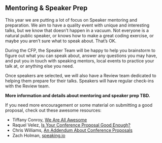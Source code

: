 ## Mentoring & Speaker Prep

This year we are putting a lot of focus on Speaker mentoring and preparation. We aim to have a quality event with unique and interesting talks, but we know that doesn’t happen in a vacuum. Not everyone is a natural public speaker, or knows how to make a great coding exercise, or maybe you aren’t sure what to speak about. That’s OK.

During the CFP, the Speaker Team will be happy to help you brainstorm to figure out what you can speak about, answer any questions you may have, and put you in touch with speaking mentors, local events to practice your talk at, or anything else you need.

Once speakers are selected, we will also have a Review team dedicated to helping them prepare for their talks. Speakers will have regular check-ins with the Review team.

**More information and details about mentoring and speaker prep TBD.**

If you need more encouragement or some material on submitting a good proposal, check out these awesome resources:

- Tiffany Conroy, [We Are All Awesome](http://weareallaweso.me/)
- Raquel Velez,  [Is Your Conference Proposal Good Enough?](http://rckbt.me/2014/01/conference-proposals/)
- Chris Williams, [An Addendum About Conference Proposals](http://blog.voodootikigod.com/an-addendum-about-conference-proposals/)
- Zach Holman, [speaking.io](http://speaking.io/plan/writing-a-cfp/)
